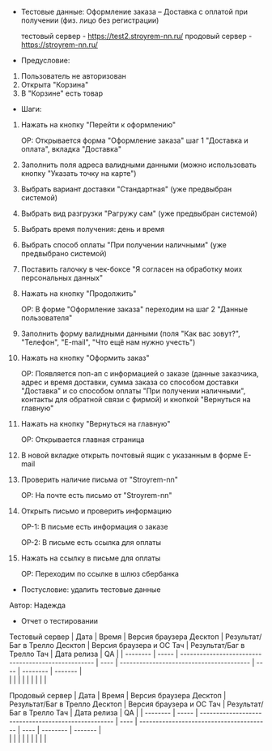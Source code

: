 * Тестовые данные: Оформление заказа – Доставка с оплатой при получении (физ. лицо без регистрации)

	тестовый сервер - https://test2.stroyrem-nn.ru/   продовый сервер - https://stroyrem-nn.ru/

* Предусловие: 
1.	Пользователь не авторизован
2.	Открыта "Корзина"
3.	В "Корзине" есть товар

* Шаги:
1.	Нажать на кнопку "Перейти к оформлению"

	ОР: Открывается форма "Оформление заказа" шаг 1 "Доставка и оплата", вкладка "Доставка"
	
2.	Заполнить поля адреса валидными данными (можно использовать кнопку "Указать точку на карте")
3.	Выбрать вариант доставки "Стандартная" (уже предвыбран системой)
4.	Выбрать вид разгрузки "Рагружу сам" (уже предвыбран системой)
5.	Выбрать время получения: день и время
6.	Выбрать способ оплаты "При получении наличными" (уже предвыбрано системой)
7.	Поставить галочку в чек-боксе "Я согласен на обработку моих персональных данных"
8.	Нажать на кнопку "Продолжить"
	
	ОР: В форме "Оформление заказа" переходим на шаг 2 "Данные пользователя"
	
9.	Заполнить форму валидными данными (поля "Как вас зовут?", "Телефон", "E-mail", "Что ещё нам нужно учесть")
10.	Нажать на кнопку "Оформить заказ"

	ОР: Появляется поп-ап с информацией о заказе (данные заказчика, адрес и время доставки, сумма заказа со способом доставки "Доставка" и со способом оплаты "При получении наличными", контакты для обратной связи с фирмой) и кнопкой "Вернуться на главную"

11. Нажать на кнопку "Вернуться на главную"

	ОР: Открывается главная страница
	
12. В новой вкладке открыть почтовый ящик с указанным в форме E-mail
13. Проверить наличие письма от "Stroyrem-nn"

	ОР: На почте есть письмо от "Stroyrem-nn"
	
14. Открыть письмо и проверить информацию 

	ОР-1: В письме есть информация о заказе
	
	ОР-2: В письме есть ссылка для оплаты
	
15. Нажать на ссылку в письме для оплаты

	ОР: Переходим по ссылке в шлюз сбербанка

* Постусловие: удалить тестовые данные

Автор: Надежда

* Отчет о тестировании
  
Тестовый сервер
| Дата     | Время | Версия браузера Десктоп   | Результат/Баг в Трелло Десктоп | Версия браузера и ОС Тач | Результат/Баг в Трелло Тач | Дата релиза | QA |
| -------- | ----- | --------------------------------------------------- | ---- |  ---------------------------------------- | ---- | -------- | ------- |   
|  |  |  |  |  |  |  |  |  

Продовый сервер
| Дата     | Время | Версия браузера Десктоп   | Результат/Баг в Трелло Десктоп | Версия браузера и ОС Тач | Результат/Баг в Трелло Тач | Дата релиза | QA |
| -------- | ----- | --------------------------------------------------- | ---- |  ---------------------------------------- | ---- | -------- | ------- |   
|  |  |  |  |  |  |  |  |  
